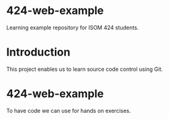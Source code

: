 # 424-web-example
Learning example repository for ISOM 424 students.

# Introduction
This project enables us to learn source code control using Git.

# 424-web-example
To have code we can use for hands on exercises. 